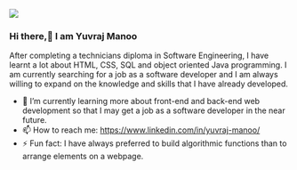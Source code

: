 ![](https://komarev.com/ghpvc/?username=YuvrajM108)

### Hi there,👋 I am Yuvraj Manoo

After completing a technicians diploma in Software Engineering, I have learnt a lot about HTML, CSS, SQL and object oriented Java programming. I am currently searching for a job as a software developer and I am always willing to expand on the knowledge and skills that I have already developed.

- 🌱 I’m currently learning more about front-end and back-end web development so that I may get a job as a software developer in the near future.
- 📫 How to reach me: https://www.linkedin.com/in/yuvraj-manoo/
- ⚡ Fun fact: I have always preferred to build algorithmic functions than to arrange elements on a webpage.
